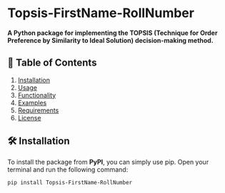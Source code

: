 # Topsis-FirstName-RollNumber

**A Python package for implementing the TOPSIS (Technique for Order Preference by Similarity to Ideal Solution) decision-making method.**

## 📌 Table of Contents
1. [Installation](#installation)
2. [Usage](#usage)
3. [Functionality](#functionality)
4. [Examples](#examples)
5. [Requirements](#requirements)
6. [License](#license)

## 🛠️ Installation

To install the package from **PyPI**, you can simply use pip. Open your terminal and run the following command:

```bash
pip install Topsis-FirstName-RollNumber

